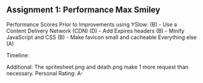 Assignment 1: Performance
Max Smiley 
-------------------------
Performance Scores Prior to Improvements
using YSlow:
(B) - Use a Content Delivery Network (CDN)
(D) - Add Expires headers
(B) - Minify JavaScript and CSS
(B) - Make favicon small and cacheable
Everything else (A)

Timeline:

Additional:
The spritesheet.png and death.png make 1 more request than necessary. 
Personal Rating: A-


